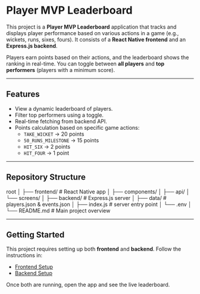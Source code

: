 # Player MVP Leaderboard

This project is a **Player MVP Leaderboard** application that tracks and displays player performance based on various actions in a game (e.g., wickets, runs, sixes, fours). It consists of a **React Native frontend** and an **Express.js backend**.

Players earn points based on their actions, and the leaderboard shows the ranking in real-time. You can toggle between **all players** and **top performers** (players with a minimum score).

---

## Features

- View a dynamic leaderboard of players.
- Filter top performers using a toggle.
- Real-time fetching from backend API.
- Points calculation based on specific game actions:
  - `TAKE_WICKET` → 20 points
  - `50_RUNS_MILESTONE` → 15 points
  - `HIT_SIX` → 2 points
  - `HIT_FOUR` → 1 point

---

## Repository Structure

root
│
├── frontend/ # React Native app
│ ├── components/
│ ├── api/
│ └── screens/
│
├── backend/ # Express.js server
│ ├── data/ # players.json & events.json
│ ├── index.js # server entry point
│ └── .env
│
└── README.md # Main project overview


---

## Getting Started

This project requires setting up both **frontend** and **backend**. Follow the instructions in:

- [Frontend Setup](frontend-README.md)
- [Backend Setup](backend-README.md)

Once both are running, open the app and see the live leaderboard.
